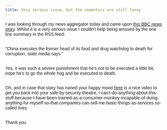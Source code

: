```yaml
---
title: Very serious issue, but the semantics are still funny
---
```

<span style="font-family: arial;">I was looking through my news aggregator today and came upon </span><a href="http://news.bbc.co.uk/2/hi/asia-pacific/6286698.stm" style="font-family: arial;">this BBC news story</a><span style="font-family: arial;">. Whilst it is a very serious issue I couldn't help being amused by the one line summary in the RSS feed:</span><p style="font-family: arial;"><br />"China executes the former head of its food and drug watchdog to death for corruption, state media says."</p><p style="font-family: arial;"><br />Yes, it was such a severe punishment that he's not to be executed a little bit, nope he's to go the whole hog and be executed to death.</p><p style="font-family: arial;"><br />Oh, and in case that story has ruined your happy mood <a href="http://www.youtube.com/watch?v=2mTLO2F_ERY">here</a> is a nice video to get you back into your safe-by-security-theatre, I-can't-do-anything-about-this-stuff-because-I-have-been-trained-as-a-consumer-monkey-incapable-of-doing-anything-for-myself-so-that-companies-can-sell-me-basic-things-as-services so-called lives.</p><p style="font-family: arial;"><br />Thank you</p>